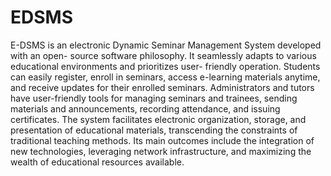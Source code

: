 # EDSMS
E-DSMS is an electronic Dynamic Seminar Management System developed with an open-
source software philosophy. It seamlessly adapts to various educational environments and prioritizes user-
friendly operation. Students can easily register, enroll in seminars, access e-learning materials anytime, and
receive updates for their enrolled seminars. Administrators and tutors have user-friendly tools for managing
seminars and trainees, sending materials and announcements, recording attendance, and issuing certificates.
The system facilitates electronic organization, storage, and presentation of educational materials, transcending
the constraints of traditional teaching methods. Its main outcomes include the integration of new technologies,
leveraging network infrastructure, and maximizing the wealth of educational resources available.
